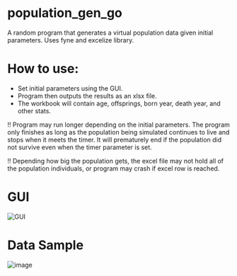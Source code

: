 # population_gen_go
A random program that generates a virtual population data given initial parameters.
Uses fyne and excelize library.

# How to use:
- Set initial parameters using the GUI.
- Program then outputs the results as an xlsx file.
-   The workbook will contain age, offsprings, born year, death year, and other stats.

!! Program may run longer depending on the initial parameters. The program only finishes as long as the population being simulated continues to live and stops when it meets the timer. It will prematurely end if the population did not survive even when the timer parameter is set.

!! Depending how big the population gets, the excel file may not hold all of the population individuals, or program may crash if excel row is reached.


# GUI
![GUI](https://user-images.githubusercontent.com/93850550/165607854-2e65cdd5-30a9-4f7f-955c-5333b4e87ec6.png)

# Data Sample
![image](https://user-images.githubusercontent.com/93850550/165641765-d4221b79-046d-4fe9-8e2e-bf003f228aeb.png)

